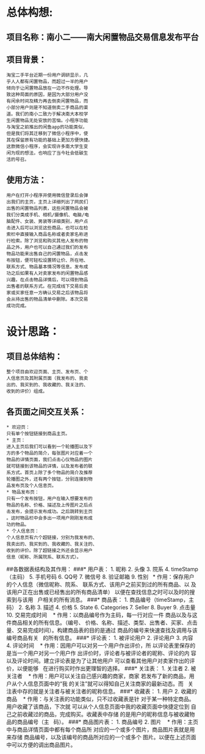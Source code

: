 总体构想:
==
项目名称：南小二——南大闲置物品交易信息发布平台
--
项目背景：
--
    淘宝二手平台近期一份用户调研显示，几
    乎人人都有闲置物品，而超过一半的用户
    倾向于让闲置物品放在一边不作处理。导
    致这种局面的原因，是因为大部分用户没
    有闲余时间及精力再去倒卖闲置物品，而
    小部分用户则是不知道倒卖二手商品的渠
    道。我们的南小二致力于解决南大本校学
    生闲置物品无处安放的苦恼。小程序功能
    与淘宝之前推出的闲鱼app的功能类似，
    但是我们将其迁移到了微信小程序中，使
    其在保留原有功能的基础上更加方便快捷。
    这款微信小程序，会实现许多南大学生变
    闲为现的想法，也响应了当今社会低碳生
    活的号召。
使用方法：
----
    用户在打开小程序并使用微信登录后会弹
    出我们的主页，主页上详细列出了网民们
    出售的闲置物品列表，这些闲置物品会被
    我们分类成手机、相机/摄像机、电脑/电
    脑配件、女装、男装等详细类别，用户点
    击进入后可以浏览这些商品，也可以在检
    索栏中直接输入商品名称或者卖家名称进
    行检索。除了浏览和购买其他人发布的物
    品之外，用户也可以自己通过我们的发布
    物品功能来出售自己的闲置物品，点击发
    布按钮，便可轻松设置转让价、所在地、
    联系方式、物品基本情况等信息。发布成
    功之后如果有人对卖家发布的闲置物品感
    兴趣，在点击物品详情后，可以得到物品
    出售者的联系方式。在完成线下交易后卖
    家或买家任意一方确认交易之后该物品将
    会从待出售的物品清单中删除。本次交易
    成功完成。
设计思路：
==
项目总体结构：
--
    整个项目由欢迎页面、主页、发布页、个
    人信息页及其附属页面（我发布的、我卖
    出的、我买到的、我收藏的、我关注的、
    收到的评价）组成。
各页面之间交互关系：
--
    * 欢迎页：
    只有单个按钮链接到商品主页。
    * 主页：
    进入主页后我们可以看到一个轮播图以及下
    方的多个物品的简介，每张图片对应着一个
    物品的详情页面，我们点击心仪物品的图片
    就可链接到该物品的详情，以及发布者的联
    系方式。首页上除了多个物品的简介及推荐
    轮播图之外，还有两个按钮，分别连接到物
    品发布页及个人信息页。
    * 物品发布页：
    只有一个发布按钮，用户在输入想要发布的
    物品的名称、价格、描述及上传图片之后点
    击发布，会提示发布成功。之后跳转到主页
    。这时物品栏中会多出一项用户刚刚发布成
    功的物品。
    * 个人信息页：
    个人信息页有六个超链接，分别为我发布的、
    我卖出的、我买到的、我收藏的、我关注的、
    收到的评价。除了超链接之外还会显示用户
    信息（昵称、所属院系、联系方式）。
##各数据表结构及其作用：
###* 用户表：
    1.	昵称
    2.	头像
    3.	院系
    4.	timeStamp（主码）
    5.	手机号码
    6.	QQ号
    7.	微信号
    8.	验证邮箱
    9.	性别
    * 作用：保存用户的个人信息（微信昵称、院系、
    联系方式、该用户之前买到过的所有商品、以
    及该用户正在出售或已经售出的所有商品清单）
    以便在查找信息之时可以及时的搜索到与该用
    户相关的所有消息。
###* 商品表：
    1.	商品编号（timeStamp，主码）
    2.	名称
    3.	描述
    4.	价格
    5.	State
    6.	Categories
    7.	Seller
    8.	Buyer
    9.	点击量
    10.	交易完成时间
    * 作用：以商品编号作为主码，每一行对应一件
    商品以及与这件商品相关的所有信息。（编号、
    价格、名称、描述、类型、出售者、买家、点击
    量、交易完成时间）。构建商品表的目的是通过
    商品的编号来快速查找及调用与该编号商品有关
    的所有信息。
###* 评论表：
    1.	被评论用户
    2.	评论用户
    3.	内容
    4.	评论时间
    * 作用：因用户可以对另一个用户作出评价，所
    以评论表里保存的是当一个用户对另一个用户作
    出评价时，评论者与被评论者的昵称、评论的内
    容以及评论时间。建立评论表是为了让其他用户
    可以查看其他用户对卖家作出的评价，以便能够
    在进行购买时作出更理智的选择。
###* 关注表：
    1.	关注者
    2.	被关注者
    * 作用：用户可以关注自己感兴趣的商家，商家
    若发布了新的商品，用户从个人信息页面中的“我
    的关注”就可以得知自己关注商家的最新动态。而
    关注表中存的就是关注者与被关注者的昵称信息。
###* 收藏表：
    1.	用户
    2.	收藏的商品
    * 作用：与关注表的功能类似，只不过收藏表是针
    对于某一种特定商品。用户收藏了该商品，下次就
    可以从个人信息页面中我的收藏页面中快捷定位到
    自己之前收藏过的商品，完成购买。收藏表中存储
    的是用户的昵称信息与被收藏物品的商品编号（主
    码）。
###* 商品图片表：
    1.	商品编号
    2.	图片
    * 作用：主页中与商品详情页面中都有每个商品所
    对应的一个或多个图片，商品图片表就是用来存储
    商品编号，以及该编号的商品所对应的一个或多个
    图片。以便在上述页面中可以方便的调出商品图片。
    






